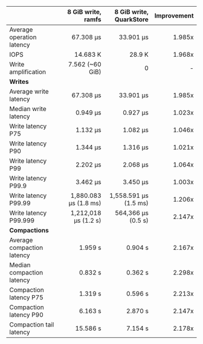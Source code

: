


|  | 8 GiB write, ramfs | 8 GiB write, QuarkStore | Improvement |
| :- | -: | -: | -: |
| Average operation latency     | 67.308 µs | 33.901 µs | 1.985x |
| IOPS                          | 14.683 K | 28.9 K | 1.968x |
| Write amplification           | 7.562 (~60 GiB) | 0 | - |
| **Writes**
| Average write latency         | 67.308 µs | 33.901 µs | 1.985x |
| Median write latency          | 0.949 µs | 0.927 µs | 1.023x |
| Write latency P75             | 1.132 µs | 1.082 µs | 1.046x |
| Write latency P90             | 1.344 µs | 1.316 µs | 1.021x |
| Write latency P99             | 2.202 µs | 2.068 µs | 1.064x |
| Write latency P99.9           | 3.462 µs | 3.450 µs | 1.003x |
| Write latency P99.99          | 1,880.083 µs (1.8 ms) | 1,558.591 µs (1.5 ms) | 1.206x |
| Write latency P99.999         | 1,212,018 µs (1.2 s) | 564,366 µs (0.5 s) | 2.147x |
| **Compactions**
| Average compaction latency    | 1.959 s | 0.904 s | 2.167x |
| Median compaction latency     | 0.832 s | 0.362 s | 2.298x |
| Compaction latency P75        | 1.319 s | 0.596 s | 2.213x |
| Compaction latency P90        | 6.163 s | 2.870 s | 2.147x |
| Compaction tail latency       | 15.586 s | 7.154 s | 2.178x |